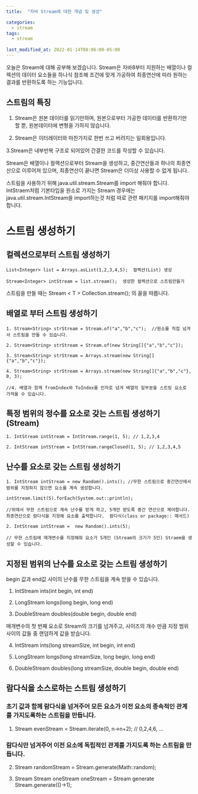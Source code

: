 ```yaml
---
title:  "자바 Stream에 대한 개념 및 생성"

categories:
  - stream
tags:
  - stream
  
last_modified_at: 2022-01-14T08:06:00-05:00
---
```


오늘은 Stream에 대해 공부해 보겠습니다. Stream은 자바8부터 지원하는 배열이나 컬렉션의 데이터 요소들을 하나식 참조해 조건에 맞게 가공하여 최종연산에 따라 원하는 결과를 반환하도록 하는 기능입니다.

## 스트림의 특징
  1. Stream은 원본 데이터를 읽기만하며, 원본으로부터 가공한 데이터를 반환하기만 할 뿐, 원본데이터에 변형을 가하지 않습니다.

  2. Stream은 이터레이터와 마찬가지로 한번 쓰고 버려지는 일회용입니다.

  3.Stream은 내부반복 구조로 되어있어 간결한 코드를 작성할 수 있습니다.

Stream은 배열이나 컬랙션으로부터 Stream을 생성하고, 중간연산들과 하나의 최종연산으로 이루어져 있으며, 최종연산이 끝나면 Stream은 더이상 사용할 수 없게 됩니다.

스트림을 사용하기 위해 java.util.stream.Stream를 import 해줘야 합니다.
IntStraem처럼 기본타입을 원소로 가지는 Stream 경우에는 java.util.stream.IntStream을 import하는것 처럼 따로 관련 패키지를 import해줘야 합니다.

# 스트림 생성하기 


## 컬렉션으로부터 스트림 생성하기

    List<Integer> list = Arrays.asList(1,2,3,4,5);  컬렉션(List) 생성
    
    Stream<Integer> intStream = list.stream();  생성한 컬렉션으로 스트림만들기  

  스트림을 만들 때는 Stream < T > Collection.stream(); 의 꼴을 따릅니다. 

## 배열로 부터 스트림 생성하기 
    1. Stream<String> strStream = Stream.of("a","b","c");  //원소를 직접 넘겨서 스트림을 만들 수 있습니다.
    
    2. Stream<String> strStream = Stream.of(new String[]{"a","b","c"});  
    
    3. Stream<String> strStream = Arrays.stream(new String[]{"a","b","c"});
    
    4. Stream<String> strStream = Arrays.stream(new String[]{"a","b","c"}, 0, 3); 
    
    //4. 배열과 함께 fromIndex와 ToIndex를 인자로 넘겨 배열의 일부분을 스트링 요소로 가져올 수 있습니다.
  
## 특정 범위의 정수를 요소로 갖는 스트림 생성하기(Stream)
    
    1. IntStream intStream = IntStream.range(1, 5); // 1,2,3,4
    
    2. IntStream intStream = IntStream.rangeClosed(1, 5); // 1,2,3,4,5 
   
## 난수를 요소로 갖는 스트림 생성하기

    1. IntStream intStream = new Random().ints(); //무한 스트림으로 중간연산에서 범위를 지정하지 않으면 요소를 계속 생성합니다.
    
    intStream.limit(5).forEach(System.out::println); 
    
    //위에서 무한 스트림으로 계속 난수를 받게 하고, 5개만 받도록 중간 연산으로 제어합니다. 최종연산으로 람다식을 지정해 요소를 출력합니다.  람다식(class or package:: 매서드)  
    
    2. IntStream intStream =  new Random().ints(5); 
    
    // 무한 스트림에 매개변수를 지정해줘 요소가 5개인 (Stream의 크기가 5인) Straem을 생성할 수 있습니다.

## 지정된 범위의 난수를 요소로 갖는 스트림 생성하기 

  begin 값과 end값 사이의 난수를 무한 스트림을 계속 받을 수 있습니다.
  
  1. IntStream ints(int begin, int end) 

  2. LongStream longs(long begin, long end) 

  3. DoubleStream doubles(double begin, double end)
  
  매개변수의 첫 번째 요소로 Stream의 크기를 넘겨주고, 사이즈의 개수 만큼 지정 범위 사이의 값들 중 랜덤하게 값을 받습니다.    

  4. IntStream ints(long streamSize, int begin, int end)
  
  5. LongStream longs(long streamSize, long begin, long end)
  
  6. DoubleStream doubles(long streamSize, double begin, double end)

## 람다식을 소스로하는 스트림 생성하기 

  ### 초기 값과 함께 람다식을 넘겨주어 모든 요소가 이전 요소의 종속적인 관계를 가지도록하는 스트림을 만듭니다.

  1. Stream<Integer> evenStream = Stream.iterate(0, n->n+2); // 0,2,4,6, ...

  ### 람다식만 넘겨주어 이전 요소에 독립적인 관계를 가지도록 하는 스트림을 만듭니다. 

  2. Stream<Double> randomStream = Stream.generate(Math::random);


  3. Stream<Integer> Stream<Integer> oneStream oneStream = Stream generate Stream.generate(()->1); 


